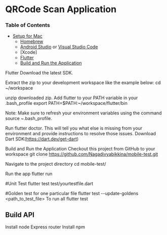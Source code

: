 # QRCode Scan Application

### Table of Contents
  - [Setup for Mac](#setup-for-mac)
    - [Homebrew](#homebrew)
    - [Android Studio](https://developer.android.com/studio) or [Visual Studio Code](https://code.visualstudio.com)
    - [Xcode]
    - [Flutter](https://flutter.dev/docs/get-started/install/macos)
    - [Build and Run the Application](#build-and-run-the-application)
    
Flutter
   Download the latest SDK.
   
   Extract the zip to your development workspace like the example below:
   cd ~/workspace
   
   unzip downloaded zip.
   Add flutter to your PATH variable in your .bash_profile
   export PATH=$PATH:~/workspace/flutter/bin 
   
   Note: Make sure to refresh your environment variables using the command source ~\.bash_profile.
   
   Run flutter doctor. 
   This will tell you what else is missing from your environment and provide instructions to resolve those issues.
   Download Dart SDK(https://dart.dev/get-dart)    
    
Build and Run the Application
   Checkout this project from GitHub to your workspace
   git clone https://github.com/Nagadivyabikkina/mobile-test.git
   
   Navigate to the project directory
   cd mobile-test/
   
   Run the app
   flutter run
   
   #Unit Test
   flutter test test/yourtestfile.dart
   
   #Golden test for one particular file 
   flutter test --update-goldens <path_to_test_file>
   To run all
   flutter test

## Build API 

Install node
Express router
Install npm


